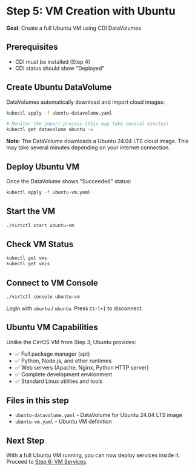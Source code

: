 # Step 5: VM Creation with Ubuntu

**Goal**: Create a full Ubuntu VM using CDI DataVolumes

## Prerequisites
- CDI must be installed (Step 4)
- CDI status should show "Deployed"

## Create Ubuntu DataVolume

DataVolumes automatically download and import cloud images:

```bash
kubectl apply -f ubuntu-datavolume.yaml

# Monitor the import process (this may take several minutes)
kubectl get datavolume ubuntu -w
```

**Note**: The DataVolume downloads a Ubuntu 24.04 LTS cloud image. This may take several minutes depending on your internet connection.

## Deploy Ubuntu VM

Once the DataVolume shows "Succeeded" status:

```bash
kubectl apply -f ubuntu-vm.yaml
```

## Start the VM

```bash
./virtctl start ubuntu-vm
```

## Check VM Status

```bash
kubectl get vms
kubectl get vmis
```

## Connect to VM Console

```bash
./virtctl console ubuntu-vm
```

Login with `ubuntu` / `ubuntu`. Press `Ctrl+]` to disconnect.

## Ubuntu VM Capabilities

Unlike the CirrOS VM from Step 3, Ubuntu provides:
- ✅ Full package manager (apt)
- ✅ Python, Node.js, and other runtimes
- ✅ Web servers (Apache, Nginx, Python HTTP server)
- ✅ Complete development environment
- ✅ Standard Linux utilities and tools

## Files in this step
- `ubuntu-datavolume.yaml` - DataVolume for Ubuntu 24.04 LTS image
- `ubuntu-vm.yaml` - Ubuntu VM definition

## Next Step
With a full Ubuntu VM running, you can now deploy services inside it. Proceed to [Step 6: VM Services](../step-06-vm-services/).